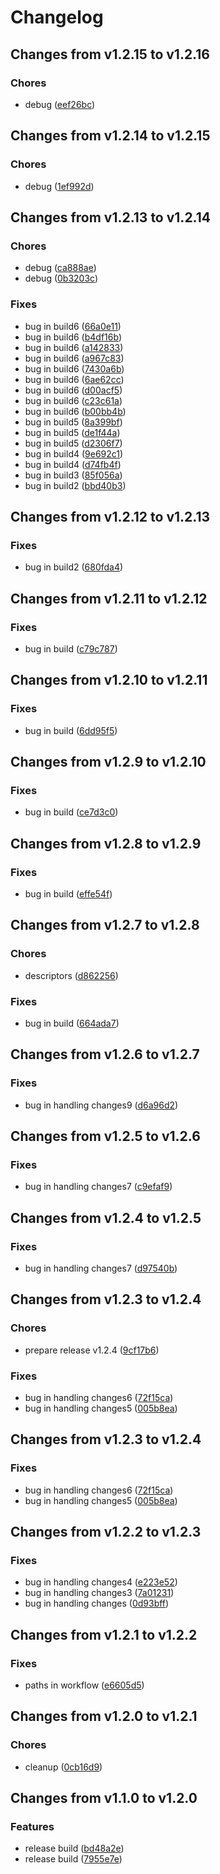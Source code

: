 # Changelog

## Changes from v1.2.15 to v1.2.16

### Chores
- debug  ([eef26bc](https://github.com/telicent-oss/telicent-base-images/commit/eef26bcd0ee8506435924a2b33b8d0fe3120e221))

## Changes from v1.2.14 to v1.2.15

### Chores
- debug  ([1ef992d](https://github.com/telicent-oss/telicent-base-images/commit/1ef992d899e119db806498a0362a09bf121d8ad4))

## Changes from v1.2.13 to v1.2.14

### Chores
- debug  ([ca888ae](https://github.com/telicent-oss/telicent-base-images/commit/ca888ae6682ebb632872365313abb81fa2ad1969))
- debug  ([0b3203c](https://github.com/telicent-oss/telicent-base-images/commit/0b3203c163e3261226b315fc6502598d26e185a8))
### Fixes
- bug in build6  ([66a0e11](https://github.com/telicent-oss/telicent-base-images/commit/66a0e11943a477069962a763386dc30e7bf3fcc9))
- bug in build6  ([b4df16b](https://github.com/telicent-oss/telicent-base-images/commit/b4df16b03bc99bb2dfa5720f5885a19582c6c126))
- bug in build6  ([a142833](https://github.com/telicent-oss/telicent-base-images/commit/a1428336901d361accfc7bb9698c7fcc6d2127da))
- bug in build6  ([a967c83](https://github.com/telicent-oss/telicent-base-images/commit/a967c83ab0092c41c39bc437660f8ff60ee5ada6))
- bug in build6  ([7430a6b](https://github.com/telicent-oss/telicent-base-images/commit/7430a6b749a216173a8c07747464f4137174fdf7))
- bug in build6  ([6ae62cc](https://github.com/telicent-oss/telicent-base-images/commit/6ae62cc5daeca5ef262b738fa71c79bddf71e2a9))
- bug in build6  ([d00acf5](https://github.com/telicent-oss/telicent-base-images/commit/d00acf50f5267ef7e4c3f33e4077df47aac17fad))
- bug in build6  ([c23c61a](https://github.com/telicent-oss/telicent-base-images/commit/c23c61a11c90c3ab7f6ce35a1ad5c423757df8c7))
- bug in build6  ([b00bb4b](https://github.com/telicent-oss/telicent-base-images/commit/b00bb4bad02f79053edfbecef4753a580c943646))
- bug in build5  ([8a399bf](https://github.com/telicent-oss/telicent-base-images/commit/8a399bfd64a6c76380a840f94d7bc63ab037e77c))
- bug in build5  ([de1f44a](https://github.com/telicent-oss/telicent-base-images/commit/de1f44a9fab3f42ec613256c76ffe3baebc96630))
- bug in build5  ([d2306f7](https://github.com/telicent-oss/telicent-base-images/commit/d2306f7dfed1bb886f7162255ad0ec8325a4f820))
- bug in build4  ([9e692c1](https://github.com/telicent-oss/telicent-base-images/commit/9e692c1e6693b66bbbc1af27f9f45109ed5c49e9))
- bug in build4  ([d74fb4f](https://github.com/telicent-oss/telicent-base-images/commit/d74fb4f05107af06ef31a26e637fb3fa9054a335))
- bug in build3  ([85f056a](https://github.com/telicent-oss/telicent-base-images/commit/85f056afc801fd4fe308c0d76b6add8b8f062755))
- bug in build2  ([bbd40b3](https://github.com/telicent-oss/telicent-base-images/commit/bbd40b34a595648c6fbe6dc0c5d3009a45baa774))

## Changes from v1.2.12 to v1.2.13

### Fixes
- bug in build2  ([680fda4](https://github.com/telicent-oss/telicent-base-images/commit/680fda485dac978ed46583cab2e69ca3b70232e8))

## Changes from v1.2.11 to v1.2.12

### Fixes
- bug in build  ([c79c787](https://github.com/telicent-oss/telicent-base-images/commit/c79c7870edb97826113f893fd16261c294e48950))

## Changes from v1.2.10 to v1.2.11

### Fixes
- bug in build  ([6dd95f5](https://github.com/telicent-oss/telicent-base-images/commit/6dd95f5b88cf9548181e04122315be0229578b60))

## Changes from v1.2.9 to v1.2.10

### Fixes
- bug in build  ([ce7d3c0](https://github.com/telicent-oss/telicent-base-images/commit/ce7d3c07d309f0a4e64daa053abc6a6be576a927))

## Changes from v1.2.8 to v1.2.9

### Fixes
- bug in build  ([effe54f](https://github.com/telicent-oss/telicent-base-images/commit/effe54fc5eca3be7777a0bdb36f135d501481db3))

## Changes from v1.2.7 to v1.2.8

### Chores
- descriptors  ([d862256](https://github.com/telicent-oss/telicent-base-images/commit/d86225684db6063e3e99a34320e5e5cfc77e013a))
### Fixes
- bug in build  ([664ada7](https://github.com/telicent-oss/telicent-base-images/commit/664ada7e78f1810cbf8fe425bd51c4c8fca3eb3a))

## Changes from v1.2.6 to v1.2.7

### Fixes
- bug in handling changes9  ([d6a96d2](https://github.com/telicent-oss/telicent-base-images/commit/d6a96d263c9eca7c0b351ada7f230e6f14bb473f))

## Changes from v1.2.5 to v1.2.6

### Fixes
- bug in handling changes7  ([c9efaf9](https://github.com/telicent-oss/telicent-base-images/commit/c9efaf9f61d9866ee678492d1e27b86e1e4c57a4))

## Changes from v1.2.4 to v1.2.5

### Fixes
- bug in handling changes7  ([d97540b](https://github.com/telicent-oss/telicent-base-images/commit/d97540b9498dad8a99ad014864d960f4d5e72e00))

## Changes from v1.2.3 to v1.2.4

### Chores
- prepare release v1.2.4  ([9cf17b6](https://github.com/telicent-oss/telicent-base-images/commit/9cf17b655c8827941f22895b48b5be58cfa15fbd))
### Fixes
- bug in handling changes6  ([72f15ca](https://github.com/telicent-oss/telicent-base-images/commit/72f15ca8e48d0de3235b6b8b0c3af7e9f6c25cde))
- bug in handling changes5  ([005b8ea](https://github.com/telicent-oss/telicent-base-images/commit/005b8ea8ae449ea55a4c8d80cc5ddc724fb0de55))

## Changes from v1.2.3 to v1.2.4

### Fixes
- bug in handling changes6  ([72f15ca](https://github.com/telicent-oss/telicent-base-images/commit/72f15ca8e48d0de3235b6b8b0c3af7e9f6c25cde))
- bug in handling changes5  ([005b8ea](https://github.com/telicent-oss/telicent-base-images/commit/005b8ea8ae449ea55a4c8d80cc5ddc724fb0de55))

## Changes from v1.2.2 to v1.2.3

### Fixes
- bug in handling changes4  ([e223e52](https://github.com/telicent-oss/telicent-base-images/commit/e223e52c829b9d6f607e0827d6d8eaa3dff3e9aa))
- bug in handling changes3  ([7a01231](https://github.com/telicent-oss/telicent-base-images/commit/7a0123196569a9c0f9003bc9413122bddb3171b5))
- bug in handling changes  ([0d93bff](https://github.com/telicent-oss/telicent-base-images/commit/0d93bff074cf1cc2fd8d2ee665929b717ac831c2))

## Changes from v1.2.1 to v1.2.2

### Fixes
- paths in workflow  ([e6605d5](https://github.com/telicent-oss/telicent-base-images/commit/e6605d5bf7cd428e47691be3cf8c5b5a11b108b1))

## Changes from v1.2.0 to v1.2.1

### Chores
- cleanup  ([0cb16d9](https://github.com/telicent-oss/telicent-base-images/commit/0cb16d926a825246717381f0ea924c2629c21d5c))

## Changes from v1.1.0 to v1.2.0

### Features
- release build  ([bd48a2e](https://github.com/telicent-oss/telicent-base-images/commit/bd48a2e3b8c56bb091ff4a3be8624fd55e528644))
- release build  ([7955e7e](https://github.com/telicent-oss/telicent-base-images/commit/7955e7ef1d6d47178ce2e47cefb3848256ea28a9))
